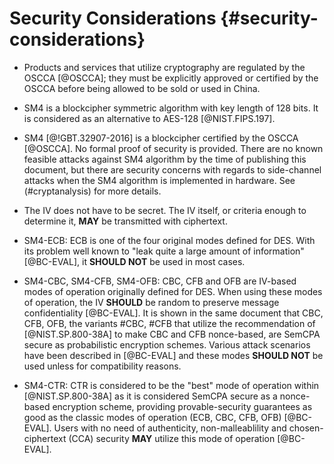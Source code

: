 #  Security Considerations {#security-considerations}

* Products and services that utilize cryptography are regulated by the OSCCA
  [@OSCCA]; they must be explicitly approved or certified by the OSCCA before being
  allowed to be sold or used in China.

* SM4 is a blockcipher symmetric algorithm with key length of 128 bits. It is
  considered as an alternative to AES-128 [@NIST.FIPS.197].

* SM4 [@!GBT.32907-2016] is a blockcipher certified by the OSCCA [@OSCCA].
  No formal proof of security is provided. There are no known feasible
  attacks against SM4 algorithm by the time of publishing this document, but
  there are security concerns with regards to side-channel attacks when the
  SM4 algorithm is implemented in hardware. See (#cryptanalysis) for more
  details.

* The IV does not have to be secret. The IV itself, or criteria enough to
  determine it, **MAY** be transmitted with ciphertext.

* SM4-ECB: ECB is one of the four original modes defined for DES. With its
  problem well known to "leak quite a large amount of information" [@BC-EVAL],
  it **SHOULD NOT** be used in most cases.

* SM4-CBC, SM4-CFB, SM4-OFB: CBC, CFB and OFB are IV-based modes of operation
  originally defined for DES.
  When using these modes of operation, the IV **SHOULD** be random to preserve
  message confidentiality [@BC-EVAL]. It is shown in the same document that
  CBC, CFB, OFB, the variants #CBC, #CFB that utilize the recommendation of
  [@NIST.SP.800-38A] to make CBC and CFB nonce-based, are SemCPA secure as
  probabilistic encryption schemes.
  Various attack scenarios have been described in [@BC-EVAL] and these modes
  **SHOULD NOT** be used unless for compatibility reasons.

* SM4-CTR: CTR is considered to be the "best" mode of operation within
  [@NIST.SP.800-38A] as it is considered SemCPA secure as a nonce-based
  encryption scheme, providing provable-security guarantees as good as
  the classic modes of operation (ECB, CBC, CFB, OFB) [@BC-EVAL].
  Users with no need of authenticity, non-malleablility and chosen-ciphertext
  (CCA) security **MAY** utilize this mode of operation [@BC-EVAL].

